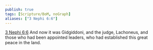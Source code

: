 ```yaml
---
publish: true
tags: [Scripture/BoM, noGraph]
aliases: ["3 Nephi 6:6"]
---
```

[3 Nephi 6:6](https://churchofjesuschrist.org/study/scriptures/bofm/3-ne/6?lang=eng&id=p6#p6) And now it was Gidgiddoni, and the judge, Lachoneus, and those who had been appointed leaders, who had established this great peace in the land.
